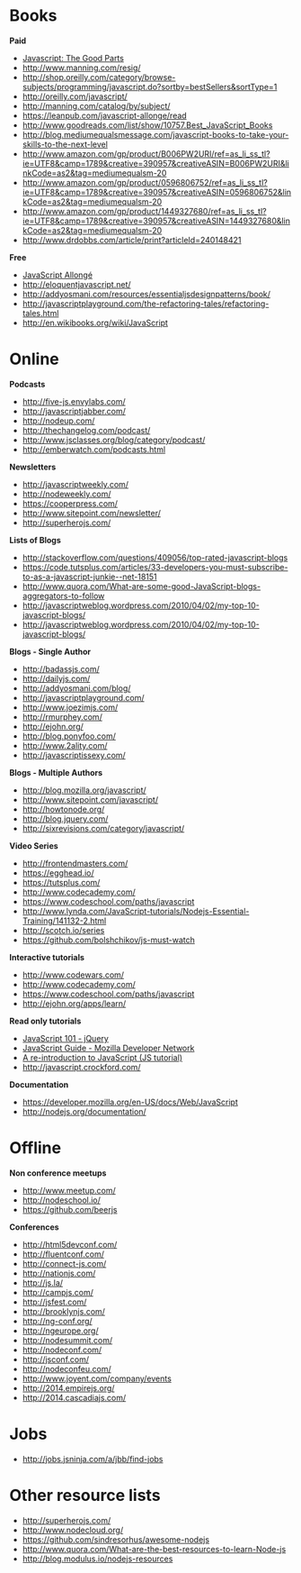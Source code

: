 Books
================================

**Paid**

- [Javascript: The Good Parts](http://www.amazon.com/JavaScript-Good-Parts-Douglas-Crockford/dp/0596517742/ref=sr_1_2?ie=UTF8&qid=1329232043&sr=8-2)
- http://www.manning.com/resig/
- http://shop.oreilly.com/category/browse-subjects/programming/javascript.do?sortby=bestSellers&sortType=1
- http://oreilly.com/javascript/
- http://manning.com/catalog/by/subject/
- https://leanpub.com/javascript-allonge/read
- http://www.goodreads.com/list/show/10757.Best_JavaScript_Books
- http://blog.mediumequalsmessage.com/javascript-books-to-take-your-skills-to-the-next-level
- http://www.amazon.com/gp/product/B006PW2URI/ref=as_li_ss_tl?ie=UTF8&camp=1789&creative=390957&creativeASIN=B006PW2URI&linkCode=as2&tag=mediumequalsm-20
- http://www.amazon.com/gp/product/0596806752/ref=as_li_ss_tl?ie=UTF8&camp=1789&creative=390957&creativeASIN=0596806752&linkCode=as2&tag=mediumequalsm-20
- http://www.amazon.com/gp/product/1449327680/ref=as_li_ss_tl?ie=UTF8&camp=1789&creative=390957&creativeASIN=1449327680&linkCode=as2&tag=mediumequalsm-20
- http://www.drdobbs.com/article/print?articleId=240148421

**Free**
- [JavaScript Allongé](https://leanpub.com/javascript-allonge/read)
- http://eloquentjavascript.net/
- http://addyosmani.com/resources/essentialjsdesignpatterns/book/
- http://javascriptplayground.com/the-refactoring-tales/refactoring-tales.html
- http://en.wikibooks.org/wiki/JavaScript


Online
================================

**Podcasts**

- http://five-js.envylabs.com/
- http://javascriptjabber.com/
- http://nodeup.com/
- http://thechangelog.com/podcast/
- http://www.jsclasses.org/blog/category/podcast/
- http://emberwatch.com/podcasts.html

**Newsletters**

- http://javascriptweekly.com/
- http://nodeweekly.com/
- https://cooperpress.com/
- http://www.sitepoint.com/newsletter/
- http://superherojs.com/

**Lists of Blogs**

- http://stackoverflow.com/questions/409056/top-rated-javascript-blogs
- https://code.tutsplus.com/articles/33-developers-you-must-subscribe-to-as-a-javascript-junkie--net-18151
- http://www.quora.com/What-are-some-good-JavaScript-blogs-aggregators-to-follow
- http://javascriptweblog.wordpress.com/2010/04/02/my-top-10-javascript-blogs/
- http://javascriptweblog.wordpress.com/2010/04/02/my-top-10-javascript-blogs/

**Blogs - Single Author**

- http://badassjs.com/
- http://dailyjs.com/
- http://addyosmani.com/blog/
- http://javascriptplayground.com/
- http://www.joezimjs.com/
- http://rmurphey.com/
- http://ejohn.org/
- http://blog.ponyfoo.com/
- http://www.2ality.com/
- http://javascriptissexy.com/

**Blogs - Multiple Authors**

- http://blog.mozilla.org/javascript/
- http://www.sitepoint.com/javascript/
- http://howtonode.org/
- http://blog.jquery.com/
- http://sixrevisions.com/category/javascript/

**Video Series**

- http://frontendmasters.com/
- https://egghead.io/
- https://tutsplus.com/
- http://www.codecademy.com/
- https://www.codeschool.com/paths/javascript
- http://www.lynda.com/JavaScript-tutorials/Nodejs-Essential-Training/141132-2.html
- http://scotch.io/series
- https://github.com/bolshchikov/js-must-watch

**Interactive tutorials**

- http://www.codewars.com/
- http://www.codecademy.com/
- https://www.codeschool.com/paths/javascript
- http://ejohn.org/apps/learn/

**Read only tutorials**
- [JavaScript 101 - jQuery](http://learn.jquery.com/javascript-101/)
- [JavaScript Guide - Mozilla Developer Network](https://developer.mozilla.org/en-US/docs/Web/JavaScript/Guide)
- [A re-introduction to JavaScript (JS tutorial)](https://developer.mozilla.org/en-US/docs/Web/JavaScript/A_re-introduction_to_JavaScript)
- http://javascript.crockford.com/

**Documentation**

- https://developer.mozilla.org/en-US/docs/Web/JavaScript
- http://nodejs.org/documentation/

Offline
================================

**Non conference meetups**

- http://www.meetup.com/
- http://nodeschool.io/
- https://github.com/beerjs

**Conferences**

- http://html5devconf.com/
- http://fluentconf.com/
- http://connect-js.com/
- http://nationjs.com/
- http://js.la/
- http://campjs.com/
- http://jsfest.com/
- http://brooklynjs.com/
- http://ng-conf.org/
- http://ngeurope.org/
- http://nodesummit.com/
- http://nodeconf.com/
- http://jsconf.com/
- http://nodeconfeu.com/
- http://www.joyent.com/company/events
- http://2014.empirejs.org/
- http://2014.cascadiajs.com/

Jobs
================================

- http://jobs.jsninja.com/a/jbb/find-jobs

Other resource lists
================================

- http://superherojs.com/
- http://www.nodecloud.org/
- https://github.com/sindresorhus/awesome-nodejs
- http://www.quora.com/What-are-the-best-resources-to-learn-Node-js
- http://blog.modulus.io/nodejs-resources

